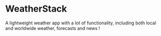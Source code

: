 # WeatherStack
 A lightweight weather app with a lot of functionality, including both local and worldwide weather, forecasts and news !
